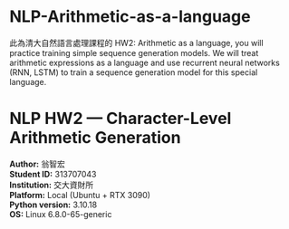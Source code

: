 # NLP-Arithmetic-as-a-language
此為清大自然語言處理課程的 HW2: Arithmetic as a language, you will practice training simple sequence generation models. We will treat arithmetic expressions as a language and use recurrent neural networks (RNN, LSTM) to train a sequence generation model for this special language. 

# NLP HW2 — Character-Level Arithmetic Generation  
**Author:** 翁智宏  
**Student ID:** 313707043  
**Institution:** 交大資財所  
**Platform:** Local (Ubuntu + RTX 3090)  
**Python version:** 3.10.18  
**OS:** Linux 6.8.0-65-generic  
